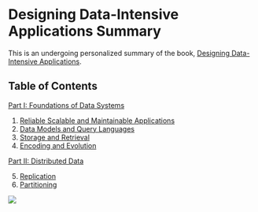 # Designing Data-Intensive Applications Summary
This is an undergoing personalized summary of the book, [Designing Data-Intensive Applications](https://dataintensive.net/).

## Table of Contents
[Part I: Foundations of Data Systems](part_i.md)

1. [Reliable Scalable and Maintainable Applications](chapter_1.md)
2. [Data Models and Query Languages](chapter_2.md)
3. [Storage and Retrieval](chapter_3.md)
4. [Encoding and Evolution](chapter_4.md)

[Part II: Distributed Data](part_ii.md)

5. [Replication](chapter_5.md)
5. [Partitioning](chapter_6.md)


![](https://dataintensive.net/images/book-cover.png)

